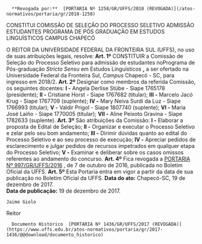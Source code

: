       **Revogada por:**  [PORTARIA Nº 1258/GR/UFFS/2018 (REVOGADA)](/atos-normativos/portaria/gr/2018-1258) 

   CONSTITUI COMISSÃO DE SELEÇÃO DO PROCESSO SELETIVO ADMISSÃO ESTUDANTES PROGRAMA DE PÓS GRADUAÇÃO EM ESTUDOS LINGUÍSTICOS CAMPUS CHAPECÓ  

 O REITOR DA UNIVERSIDADE FEDERAL DA FRONTEIRA SUL (UFFS), no uso de suas atribuições legais, resolve:   **Art. 1º** CONSTITUIR a Comissão de Seleção do Processo Seletivo para admissão de estudantes noPrograma de Pós-graduação *Stricto Sensu* em Estudos Linguísticos **,** a ser ofertado na Universidade Federal da Fronteira Sul, *Campus* Chapecó - SC, para ingresso em 2018/2.   **Art. 2º** Designar como membros da referida Comissão, os seguintes docentes: **I -** Angela Derlise Stübe - Siape 1765178 (presidente); **II -** Cristiane Horst - Siape 1767682 (titular); **III -** Marcelo Jacó Krug - Siape 1767709 (suplente); **IV -** Mary Neiva Surdi da Luz - Siape 1766993 (titular); **V -** Valdir Prigol - Siape 1807740 (suplente); **VI -** Maria José Laiño - Siape 1770005 (titular); **VII -** Aline Peixoto Gravina - Siape 1782633 (suplente).   **Art. 3º** São atribuições da Comissão: **I -** Elaborar a proposta de Edital de Seleção; **II -** Organizar e executar o Processo Seletivo e zelar pelo seu bom andamento; **III -** Dirimir dúvidas quanto ao edital do Processo Seletivo e ao seu processo de execução; **IV -** Apreciar pedidos de esclarecimento e julgar pedidos de recursos impetrados em qualquer etapa do Processo Seletivo; **V -** Examinar e deliberar sobre os casos omissos referentes ao andamento do concurso.   **Art. 4º** Fica revogada a [PORTARIA Nº 997/GR/UFFS/2016](https://www.uffs.edu.br/atos-normativos/portaria/gr/2016-0997)  , de 7 de outubro de 2016, publicada no Boletim Oficial da UFFS.   **Art. 5º** Esta Portaria entra em vigor a partir da data de sua publicação no Boletim Oficial da UFFS.      **Data do ato:** Chapecó-SC, 19 de dezembro de 2017.   
 **Data de publicação:**  19 de dezembro de 2017. 

    Jaime Giolo   
 Reitor 

      Documento Histórico  [PORTARIA Nº 1436/GR/UFFS/2017 (REVOGADA)](https://www.uffs.edu.br/atos-normativos/portaria/gr/2017-1436/@@download/documento_historico)     
      